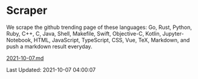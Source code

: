 # Scraper

We scrape the github trending page of these languages: Go, Rust, Python, Ruby, C++, C, Java, Shell, Makefile, Swift, Objective-C, Kotlin, Jupyter-Notebook, HTML, JavaScript, TypeScript, CSS, Vue, TeX, Markdown, and push a markdown result everyday.

[2021-10-07.md](https://github.com/yangwenmai/github-trending-backup/blob/master/2021-10-07.md)

Last Updated: 2021-10-07 04:00:07